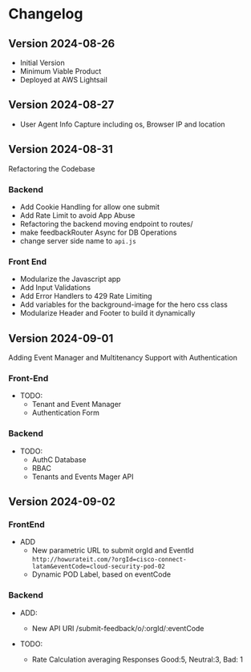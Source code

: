 # Changelog

## Version 2024-08-26

- Initial Version
- Minimum Viable Product
- Deployed at AWS Lightsail

## Version 2024-08-27

- User Agent Info Capture including os, Browser IP and location

## Version 2024-08-31

Refactoring the Codebase

### Backend

- Add Cookie Handling for allow one submit
- Add Rate Limit to avoid App Abuse
- Refactoring the backend moving endpoint to routes/
- make feedbackRouter Async for DB Operations
- change server side name to `api.js`

### Front End

- Modularize the Javascript app
- Add Input Validations
- Add Error Handlers to 429 Rate Limiting
- Add variables for the background-image for the hero css class
- Modularize Header and Footer to build it dynamically

## Version 2024-09-01

Adding Event Manager and Multitenancy Support with Authentication

### Front-End

- TODO:
  - Tenant and Event Manager
  - Authentication Form

### Backend

- TODO:
  - AuthC Database
  - RBAC
  - Tenants and Events Mager API

## Version 2024-09-02

### FrontEnd

- ADD
  - New parametric URL to submit orgId and EventId `http://howurateit.com/?orgId=cisco-connect-latam&eventCode=cloud-security-pod-02`
  - Dynamic POD Label, based on eventCode

### Backend

- ADD:

  - New API URI /submit-feedback/o/:orgId/:eventCode

- TODO:
  - Rate Calculation averaging Responses Good:5, Neutral:3, Bad: 1
